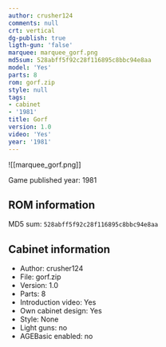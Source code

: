 ```yaml
---
author: crusher124
comments: null
crt: vertical
dg-publish: true
ligth-gun: 'false'
marquee: marquee_gorf.png
md5sum: 528abff5f92c28f116895c8bbc94e8aa
model: 'Yes'
parts: 8
rom: gorf.zip
style: null
tags:
- cabinet
- '1981'
title: Gorf
version: 1.0
video: 'Yes'
year: '1981'
---
```


![[marquee_gorf.png]]

Game published year: 1981

## ROM information

MD5 sum: `528abff5f92c28f116895c8bbc94e8aa` 

## Cabinet information

- Author: crusher124
- File: gorf.zip
- Version: 1.0
- Parts: 8
- Introduction video: Yes
- Own cabinet design: Yes
- Style: None
- Light guns: no
- AGEBasic enabled: no

